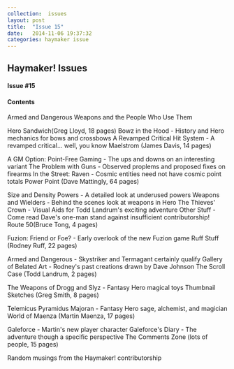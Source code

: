 ```yaml
---
collection:  issues
layout: post
title:  "Issue 15"
date:   2014-11-06 19:37:32
categories: haymaker issue
---
```


<h2>Haymaker! Issues</h2>

<h4>Issue #15</h4>

<h4>Contents</h4>

Armed and Dangerous
Weapons and the People Who Use Them

Hero Sandwich(Greg Lloyd, 18 pages)
Bowz in the Hood - History and Hero mechanics for bows and crossbows
A Revamped Critical Hit System - A revamped critical... well, you know
Maelstrom (James Davis, 14 pages)

A GM Option: Point-Free Gaming - The ups and downs on an interesting variant
The Problem with Guns - Observed proplems and proposed fixes on firearms
In the Street: Raven - Cosmic entities need not have cosmic point totals
Power Point (Dave Mattingly, 64 pages)

Size and Density Powers - A detailed look at underused powers
Weapons and Wielders - Behind the scenes look at weapons in Hero
The Thieves' Crown - Visual Aids for Todd Landrum's exciting adventure
Other Stuff - Come read Dave's one-man stand against insufficient contributorship!
Route 50(Bruce Tong, 4 pages)

Fuzion: Friend or Foe? - Early overlook of the new Fuzion game
Ruff Stuff (Rodney Ruff, 22 pages)

Armed and Dangerous - Skystriker and Termagant certainly qualify
Gallery of Belated Art - Rodney's past creations drawn by Dave Johnson
The Scroll Case (Todd Landrum, 2 pages)

The Weapons of Drogg and Slyz - Fantasy Hero magical toys
Thumbnail Sketches (Greg Smith, 8 pages)

Telemicus Pyramidus Majoran - Fantasy Hero sage, alchemist, and magician
World of Maenza (Martin Maenza, 17 pages)

Galeforce - Martin's new player character
Galeforce's Diary - The adventure though a specific perspective
The Comments Zone (lots of people, 15 pages)

Random musings from the Haymaker! contributorship